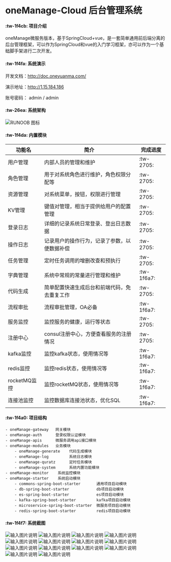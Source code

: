 # oneManage-Cloud 后台管理系统

####  :tw-1f4cb: 项目介绍
oneManage微服务版本，基于SpringCloud+vue，是一套简单通用前后端分离的后台管理框架，可以作为SpringCloud和vue的入门学习框架，亦可以作为一个基础脚手架进行二次开发。

####  :tw-1f4fa: 系统演示

开发文档：http://doc.oneyuanma.com/

演示地址：http://1.15.184.186

账号密码： admin / admin


####  :tw-26ea: 系统架构

![RUNOOB 图标](https://bj.bcebos.com/v1/oym-img/oneManage/oneManage架构图.jpg "oneManage-Cloud总体架构图")

####  :tw-1f4da: 内置模块

|  功能名 |  简介 | 完成进度  |
|---|---|---|
|  用户管理 |  内部人员的管理和维护 |  :tw-2705:   |
|  角色管理 |  用于对系统角色进行维护，角色权限分配等 |  :tw-2705: |
|  资源管理 |  对系统菜单，按钮，权限进行管理 |  :tw-2705: |
|  KV管理 |  键值对管理，相当于提供给用户的配置管理 |  :tw-2705: |
|  登录日志 |  详细的记录系统日常登录、登出日志数据 | :tw-2705:  |
|  操作日志 |  记录用户的操作行为，记录了参数，以便数据补偿 | :tw-2705:  |
|  任务管理 |  定时任务调用的增删改查和预执行 | :tw-2705:  |
|  字典管理|  系统中常规的常量进行管理和维护 | :tw-1f6a7:  |
|  代码生成 |  简单配置快速生成后台和前端代码，免去重复工作 | :tw-2705:  |
|  流程审批|  流程审批管理，OA必备 | :tw-1f6a7: |
|  服务监控 |  监控服务的健康，运行等状态 | :tw-2705:  |
|  注册中心 |  consul注册中心，方便查看服务的注册情况 | :tw-2705:  |
|  kafka监控 |  监控kafka状态，使用情况等 |  :tw-1f6a7:   |
|  redis监控 |  监控redis状态，使用情况等  | :tw-1f6a7:  |
|  rocketMQ监控 |  监控rocketMQ状态，使用情况等 | :tw-1f6a7:  |
|  连接池监控|  监控数据库连接池状态，优化SQL | :tw-1f6a7:  |


####  :tw-1f4a0: 项目结构


```
- oneManage-gateway   网关模块
- oneManage-auth      登录权限认证模块
- oneManage-apis      微服务调用api接口模块
- oneManage-modules   业务模块
    - oneManage-generate    代码生成模块
    - oneManage-log         系统日志模块
    - oneManage-quratz      定时任务模块
    - oneManage-system      系统内置功能模块
- oneManage-monitor    系统监控模块
- oneManage-starter    系统启动模块
    - commons-spring-boot-starter       通用项目启动模块
    - db-spring-boot-starter            db项目启动模块
    - es-spring-boot-starter            es项目启动模块
    - kafka-spring-boot-starter         kafka项目启动模块
    - microservice-spring-boot-starter  微服务项目启动模块
    - redis-spring-boot-starter         redis项目启动模块

```



####  :tw-1f4f7: 系统截图


![输入图片说明](https://bj.bcebos.com/v1/oym-img/oneManage/项目截图/255351630941777.jpg "登录页面")
![输入图片说明](https://bj.bcebos.com/v1/oym-img/oneManage/项目截图/255361630941777_.pic_hd.jpg "首页")
![输入图片说明](https://bj.bcebos.com/v1/oym-img/oneManage/项目截图/255371630941777_.pic_hd.jpg "功能截图")
![输入图片说明](https://bj.bcebos.com/v1/oym-img/oneManage/项目截图/255381630941777_.pic_hd.jpg "功能截图")
![输入图片说明](https://bj.bcebos.com/v1/oym-img/oneManage/项目截图/255391630941777_.pic_hd.jpg "功能截图")
![输入图片说明](https://bj.bcebos.com/v1/oym-img/oneManage/项目截图/255401630941777_.pic_hd.jpg "功能截图")
![输入图片说明](https://bj.bcebos.com/v1/oym-img/oneManage/项目截图/255411630941777_.pic_hd.jpg "功能截图")
![输入图片说明](https://bj.bcebos.com/v1/oym-img/oneManage/项目截图/255421630941777_.pic_hd.jpg "功能截图")
![输入图片说明](https://bj.bcebos.com/v1/oym-img/oneManage/项目截图/255421630941777_.pic_hd.jpg "功能截图")
![输入图片说明](https://bj.bcebos.com/v1/oym-img/oneManage/项目截图/255441630941777_.pic_hd.jpg "功能截图")
![输入图片说明](https://bj.bcebos.com/v1/oym-img/oneManage/项目截图/255451630941777_.pic_hd.jpg "功能截图")
![输入图片说明](https://bj.bcebos.com/v1/oym-img/oneManage/项目截图/255461630941777_.pic_hd.jpg "功能截图")
![输入图片说明](https://bj.bcebos.com/v1/oym-img/oneManage/项目截图/255471630941777_.pic_hd.jpg "功能截图")
![输入图片说明](https://bj.bcebos.com/v1/oym-img/oneManage/项目截图/255471630941777_.pic_hd.jpg "功能截图")
